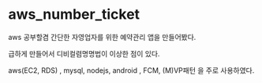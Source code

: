 # aws_number_ticket
aws 공부할겸 간단한 자영업자를 위한 예약관리 앱을 만들어봤다.

급하게 만들어서 디비컬렴명명법이 이상한 점이 있다.

aws(EC2, RDS) , mysql, nodejs, android , FCM, (M)VP패턴 을 주로 사용하였다.


